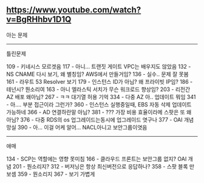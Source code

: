 https://www.youtube.com/watch?v=BgRHhbv1D1Q
------------
아는 문제

------------------
틀린문제





109 - 키네시스 모르겟음
117 - 아니... 트랜짓 게이트 VPC는 배우지도 않았음
132 - NS CNAME 다시 보기, 왜 별칭임? AWS에서 만들거임?
136 - 실수.. 문제 잘 못봄
161 - 라우트 53 Resolver 보기
179 - 인스턴스 ID가 아님? 왜 프라이빗 IP임?
186 - 테넌시? 뭔소리여
163 - 아니 엘라스틱 서치가 무슨 워크로드 향상임? 
203 - 리전간 AZ 배포 왜아님?
267 - ㅋㅋ 대기열 허용 기억
334 - 다중 AZ 아.. 업데이트 뭐임
341 - 아.... 부분 접근이라 그런가? 
360 - 인스턴스 실행중일때, EBS 자동 삭제 업데이트 가능하네
366 - AD 연결하란말 아님?
381 - ??? 가장 비용 효율이라메 스팟은 또 왜 아님?
376 - 다중 RDS의 os 업그레이드는동시에 업그레이드 엿구나
377 - OAI 개념 망실
390 - 아... 이걸 어케 알어... NACL아니고 보안그룹이엿음

---------
애매


134 - SCP는 역할에는 영향 못미침
166 - 클라우드 프론트는 보안그룹 없지? OAI 개념 
201 - 뭔소리지?
312 - 버저닝은 항상 최신버전으로 응답하나?
358 - 스팟 블록 만 보셈
359 - 뭔소리지
367 - 보기 가볍게




